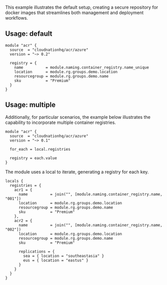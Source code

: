 This example illustrates the default setup, creating a secure repository for docker images that streamlines both management and deployment workflows.

## Usage: default

```hcl
module "acr" {
  source  = "cloudnationhq/acr/azure"
  version = "~> 0.2"

  registry = {
    name          = module.naming.container_registry.name_unique
    location      = module.rg.groups.demo.location
    resourcegroup = module.rg.groups.demo.name
    sku           = "Premium"
  }
}
```

## Usage: multiple

Additionally, for particular scenarios, the example below illustrates the capability to incorporate multiple container registries.

```hcl
module "acr" {
  source  = "cloudnationhq/acr/azure"
  version = "~> 0.1"

  for_each = local.registries

  registry = each.value
}
```

The module uses a local to iterate, generating a registry for each key.

```hcl
locals {
  registries = {
    acr1 = {
      name          = join("", [module.naming.container_registry.name, "001"])
      location      = module.rg.groups.demo.location
      resourcegroup = module.rg.groups.demo.name
      sku           = "Premium"
    },
    acr2 = {
      name          = join("", [module.naming.container_registry.name, "002"])
      location      = module.rg.groups.demo.location
      resourcegroup = module.rg.groups.demo.name
      sku           = "Premium"

      replications = {
        sea = { location = "southeastasia" }
        eus = { location = "eastus" }
      }
    }
  }
}
```
